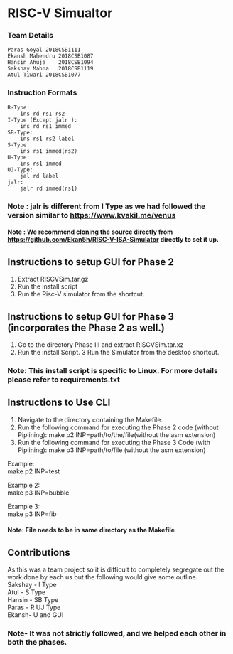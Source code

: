 # RISC-V Simualtor

### Team Details
	Paras Goyal	2018CSB1111
	Ekansh Mahendru	2018CSB1087
	Hansin Ahuja	2018CSB1094
	Sakshay Mahna	2018CSB1119
	Atul Tiwari	2018CSB1077

### Instruction Formats
	R-Type:
		ins rd rs1 rs2
	I-Type (Except jalr ):
		ins rd rs1 immed
	SB-Type:
		ins rs1 rs2 label
	S-Type:
		ins rs1 immed(rs2)
	U-Type:
		ins rs1 immed
	UJ-Type:
		jal rd label
	jalr:
		jalr rd immed(rs1)

### Note : jalr is different from I Type as we had followed the version similar to https://www.kvakil.me/venus
#### Note : We recommend cloning the source directly from https://github.com/Ekan5h/RISC-V-ISA-Simulator directly to set it up.
## Instructions to setup GUI for Phase 2
1.	Extract RISCVSim.tar.gz
2.	Run the install script
3.	Run the Risc-V simulator from the shortcut.

## Instructions to setup GUI for Phase 3 (incorporates the Phase 2 as well.)
1.	Go to the directory Phase III and extract RISCVSim.tar.xz
2.	Run the install Script.
3	Run the Simulator from the desktop shortcut.

### Note: This install script is specific to Linux. For more details please refer to requirements.txt

##  Instructions to Use CLI
1.	Navigate to the directory containing the Makefile.
2.	Run the following command for executing the Phase 2 code (without Piplining):
		make p2 INP=path/to/the/file(without the asm extension)
3.	Run the following command for executing the Phase 3 Code (with Piplining):
		make p3 INP=path/to/file (without the asm extension)

Example: <br />
	make p2 INP=test
	
Example 2: <br />
	make p3 INP=bubble

Example 3: <br />
	make p3 INP=fib
#### Note: File needs to be in same directory as the Makefile

## Contributions
As this was a team project so it is difficult to completely segregate out the work done by each us but the following would give some outline. <br />
Sakshay - I Type <br />
Atul - S Type <br />
Hansin - SB Type <br />
Paras - R UJ Type <br />
Ekansh- U and GUI <br />
### Note- It was not strictly followed, and we helped each other in both the phases.
